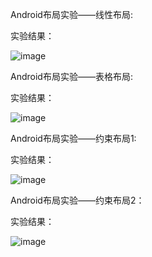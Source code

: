 Android布局实验——线性布局:

实验结果：

![image](https://github.com/user-attachments/assets/3f22d2c6-03c5-47a8-bc69-0e7bf57a5151)


Android布局实验——表格布局:

实验结果：

![image](https://github.com/user-attachments/assets/bba0ca34-4245-4d36-969e-8c90db433620)


Android布局实验——约束布局1:

实验结果：

![image](https://github.com/user-attachments/assets/78011537-f073-4c80-b8b1-9674f262562f)


Android布局实验——约束布局2：

实验结果：


![image](https://github.com/user-attachments/assets/7387029b-f633-48a3-9f91-dc70e2838101)


